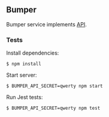 ## Bumper

Bumper service implements [API](../API.md).

### Tests

Install dependencies:

    $ npm install

Start server:

    $ BUMPER_API_SECRET=qwerty npm start

Run Jest tests:

    $ BUMPER_API_SECRET=qwerty npm test
